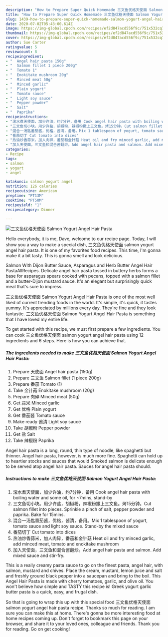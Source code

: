 ```yaml
---
description: "How to Prepare Super Quick Homemade 三文鱼优格天使面 Salmon Yogurt Angel Hair Pasta"
title: "How to Prepare Super Quick Homemade 三文鱼优格天使面 Salmon Yogurt Angel Hair Pasta"
slug: 1439-how-to-prepare-super-quick-homemade-salmon-yogurt-angel-hair-pasta
date: 2020-07-02T05:43:00.614Z
image: https://img-global.cpcdn.com/recipes/ef2d847acd556f9c/751x532cq70/三文鱼优格天使面-salmon-yogurt-angel-hair-pasta-recipe-main-photo.jpg
thumbnail: https://img-global.cpcdn.com/recipes/ef2d847acd556f9c/751x532cq70/三文鱼优格天使面-salmon-yogurt-angel-hair-pasta-recipe-main-photo.jpg
cover: https://img-global.cpcdn.com/recipes/ef2d847acd556f9c/751x532cq70/三文鱼优格天使面-salmon-yogurt-angel-hair-pasta-recipe-main-photo.jpg
author: Sue Carter
ratingvalue: 5
reviewcount: 8
recipeingredient:
- "  Angel hair pasta 150g"
- "  Salmon fillet 1 piece 200g"
- "  Tomato 1"
- "  Enokitake mushroom 20g"
- "  Minced meat 50g"
- "  Minced garlic"
- "  Plain yogurt"
- "  Tomato sauce"
- "  Light soy sauce"
- "  Pepper powder"
- "  Salt"
- "  Paprika"
recipeinstructions:
- "滚水煮天使面，加少许油，约7分钟，备用 Cook angel hair pasta with boiling water and some oil, for ~7mins, stand-by"
- "三文鱼切小块。用少许盐，胡椒粉，辣椒粉撒上三文鱼。烤15分钟。Cut salmon fillet into pieces. Sprinkle a pinch of salt, pepper powder and paprika. Bake for 15mins."
- "混合一汤匙番茄酱，优格，酱清，备用。Mix 1 tablespoon of yogurt, tomato sauce and light soy sauce. Stand-by the mixed sauce"
- "番茄切丁 Cut tomato into dices"
- "热油炒香蒜米，加人肉碎，番茄和金针菇 Heat oil and fry minced garlic, add minced meat, tomato and enokitake mushroom"
- "加入天使面，三文鱼和混合酱翻炒。Add angel hair pasta and salmon. Add mixed sauce and stir-fry."
categories:
- Recipe
tags:
- salmon
- yogurt
- angel

katakunci: salmon yogurt angel 
nutrition: 126 calories
recipecuisine: American
preptime: "PT13M"
cooktime: "PT50M"
recipeyield: "1"
recipecategory: Dinner

---
```



![三文鱼优格天使面 Salmon Yogurt Angel Hair Pasta](https://img-global.cpcdn.com/recipes/ef2d847acd556f9c/751x532cq70/三文鱼优格天使面-salmon-yogurt-angel-hair-pasta-recipe-main-photo.jpg)

Hello everybody, it is me, Dave, welcome to our recipe page. Today, I will show you a way to make a special dish, 三文鱼优格天使面 salmon yogurt angel hair pasta. It is one of my favorites food recipes. This time, I'm gonna make it a bit tasty. This is gonna smell and look delicious.

Salmon With Dijon Butter Sauce, Asparagus and Herb Butter Angel Hair PastaAllRecipes. Delicate angel hair pasta tossed in buttery herbs forms a base for asparagus spears cooked with pecans, topped with a salmon fillet and a butter-Dijon mustard sauce. It&#39;s an elegant but surprisingly quick meal that&#39;s sure to impress.

三文鱼优格天使面 Salmon Yogurt Angel Hair Pasta is one of the most well liked of current trending foods in the world. It's simple, it's quick, it tastes yummy. It's appreciated by millions every day. They're fine and they look fantastic. 三文鱼优格天使面 Salmon Yogurt Angel Hair Pasta is something that I have loved my entire life.


To get started with this recipe, we must first prepare a few ingredients. You can cook 三文鱼优格天使面 salmon yogurt angel hair pasta using 12 ingredients and 6 steps. Here is how you can achieve that.

<!--inarticleads1-->

##### The ingredients needed to make 三文鱼优格天使面 Salmon Yogurt Angel Hair Pasta:

1. Prepare  天使面 Angel hair pasta (150g)
1. Prepare  三文鱼 Salmon fillet (1 piece 200g)
1. Prepare  番茄 Tomato (1)
1. Take  金针菇 Enokitake mushroom (20g)
1. Prepare  肉碎 Minced meat (50g)
1. Get  蒜米 Minced garlic
1. Get  优格 Plain yogurt
1. Get  番茄酱 Tomato sauce
1. Make ready  酱清 Light soy sauce
1. Take  胡椒粉 Pepper powder
1. Get  盐 Salt
1. Take  辣椒粉 Paprika


Angel hair pasta is a long, round, thin type of noodle, like spaghetti but thinner. Angel hair pasta, however, is much more fine. Spaghetti can hold up to heartier stocks and sauces that would Smoked salmon is delicate enough to be served atop angel hair pasta. Sauces for angel hair pasta should. 

<!--inarticleads2-->

##### Instructions to make 三文鱼优格天使面 Salmon Yogurt Angel Hair Pasta:

1. 滚水煮天使面，加少许油，约7分钟，备用 Cook angel hair pasta with boiling water and some oil, for ~7mins, stand-by
1. 三文鱼切小块。用少许盐，胡椒粉，辣椒粉撒上三文鱼。烤15分钟。Cut salmon fillet into pieces. Sprinkle a pinch of salt, pepper powder and paprika. Bake for 15mins.
1. 混合一汤匙番茄酱，优格，酱清，备用。Mix 1 tablespoon of yogurt, tomato sauce and light soy sauce. Stand-by the mixed sauce
1. 番茄切丁 Cut tomato into dices
1. 热油炒香蒜米，加人肉碎，番茄和金针菇 Heat oil and fry minced garlic, add minced meat, tomato and enokitake mushroom
1. 加入天使面，三文鱼和混合酱翻炒。Add angel hair pasta and salmon. Add mixed sauce and stir-fry.


This is a really creamy pasta sauce to go on the finest pasta, angel hair, with salmon, mustard and chives. Place the cream, mustard, lemon juice and salt and freshly ground black pepper into a saucepan and bring to the boil. This Angel Hair Pasta is made with cherry tomatoes, garlic, and olive oil. You won&#39;t believe how simple and TASTY this recipe is! Greek yogurt garlic butter pasta is a quick, easy, and frugal dish. 

So that is going to wrap this up with this special food 三文鱼优格天使面 salmon yogurt angel hair pasta recipe. Thanks so much for reading. I am sure you can make this at home. There's gonna be more interesting food at home recipes coming up. Don't forget to bookmark this page on your browser, and share it to your loved ones, colleague and friends. Thank you for reading. Go on get cooking!

